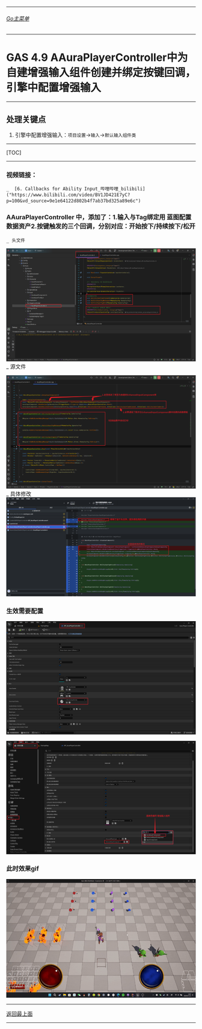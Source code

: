 ___________________________________________________________________________________________
###### [Go主菜单](../MainMenu.md)
___________________________________________________________________________________________

# GAS 4.9 AAuraPlayerController中为自建增强输入组件创建并绑定按键回调，引擎中配置增强输入
___________________________________________________________________________________________
## 处理关键点
1. 引擎中配置增强输入：`项目设置`->`输入`->`默认输入组件类`
___________________________________________________________________________________________

[TOC]

___________________________________________________________________________________________


### 视频链接：
    _  [6. Callbacks for Ability Input_哔哩哔哩_bilibili]("https://www.bilibili.com/video/BV1JD421E7yC?p=100&vd_source=9e1e64122d802b4f7ab37bd325a89e6c")
### **AAuraPlayerController** 中，添加了：1.输入与Tag绑定用 蓝图配置 数据资产2.按键触发的三个回调，分别对应：开始按下/持续按下/松开
    _ 头文件
         
![图片](https://github.com/liyunlong618/LiYunLongKnowledgeLibrary/blob/main/UECPP/Models/GAS/GAS_2_Aura/DetailContent/Image/GAS_029/534434_883396.png?raw=true)
    _ 源文件
         
![图片](https://github.com/liyunlong618/LiYunLongKnowledgeLibrary/blob/main/UECPP/Models/GAS/GAS_2_Aura/DetailContent/Image/GAS_029/553399_972094.png?raw=true)
            _ 具体修改  
![图片](https://github.com/liyunlong618/LiYunLongKnowledgeLibrary/blob/main/UECPP/Models/GAS/GAS_2_Aura/DetailContent/Image/GAS_029/956779_668163.png?raw=true)
### 生效需要配置
     
![图片](https://github.com/liyunlong618/LiYunLongKnowledgeLibrary/blob/main/UECPP/Models/GAS/GAS_2_Aura/DetailContent/Image/GAS_029/344566_941554.png?raw=true)
     
![图片](https://github.com/liyunlong618/LiYunLongKnowledgeLibrary/blob/main/UECPP/Models/GAS/GAS_2_Aura/DetailContent/Image/GAS_029/507444_237172.png?raw=true)
### 此时效果gif 
 
![图片](https://github.com/liyunlong618/LiYunLongKnowledgeLibrary/blob/main/UECPP/Models/GAS/GAS_2_Aura/DetailContent/Image/GAS_029/99466_992348.gif?raw=true)

___________________________________________________________________________________________

[返回最上面](#Go主菜单)
___________________________________________________________________________________________